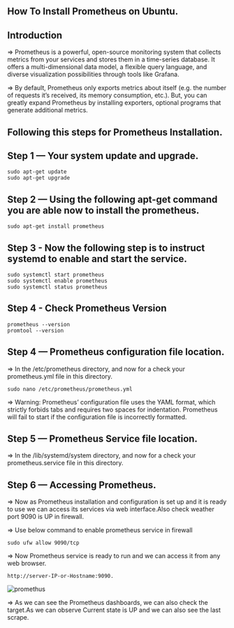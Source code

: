 ## How To Install Prometheus on Ubuntu.

## Introduction

=> Prometheus is a powerful, open-source monitoring system that collects metrics from your services and stores them in a time-series database. It offers a multi-dimensional data model, a flexible query language, and diverse visualization possibilities through tools like Grafana.

=> By default, Prometheus only exports metrics about itself (e.g. the number of requests it’s received, its memory consumption, etc.). But, you can greatly expand Prometheus by installing exporters, optional programs that generate additional metrics.

## Following this steps for Prometheus Installation.

## Step 1 — Your system update and upgrade.

    sudo apt-get update
    sudo apt-get upgrade

## Step 2 — Using the following apt-get command you are able now to install the prometheus.

    sudo apt-get install prometheus

## Step 3 -  Now the following step is to instruct systemd to enable and start the service.

    sudo systemctl start prometheus
    sudo systemctl enable prometheus
    sudo systemctl status prometheus

## Step 4 - Check Prometheus Version

    prometheus --version
    promtool --version

## Step 4 — Prometheus configuration file location.

=> In the /etc/prometheus directory, and now for a check your prometheus.yml file in this directory.

    sudo nano /etc/prometheus/prometheus.yml

=> Warning: Prometheus’ configuration file uses the YAML format, which strictly forbids tabs and requires two spaces for indentation. Prometheus will fail to start if the configuration file is incorrectly formatted.

## Step 5 — Prometheus Service file location.

=> In the /lib/systemd/system directory, and now for a check your prometheus.service file in this directory.

## Step 6 — Accessing Prometheus.

=> Now as Prometheus installation and configuration is set up and it is ready to use we can access  its services via web interface.Also check weather port 9090 is UP in firewall.

=> Use below command to enable prometheus service in firewall

    sudo ufw allow 9090/tcp

=> Now Prometheus service is ready to run and we can access it from any web browser.

    http://server-IP-or-Hostname:9090.

<!-- ![prometheus](./prometheus.png) -->
![promethus](https://user-images.githubusercontent.com/89242355/219640535-cb45c7d3-abda-42a1-b7d8-5358f0a79c27.png)

=> As we can see the Prometheus dashboards, we can also check the target.As we can observe Current state is UP and we can also see the last scrape.


